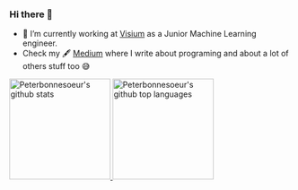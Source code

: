 ### Hi there 👋

- 🔭 I’m currently working at [Visium](visium.ch) as a Junior Machine Learning engineer.
- Check my 🖋 [Medium](https://medium.com/@peterbonnesoeur) where I write about programing and about a lot of others stuff too 😅  

<a href="https://github.com/appleboy">
<img height="180em" src="https://github-readme-stats.vercel.app/api?username=peterbonnesoeur&show_icons=true&theme=merko&count_private=true" alt="Peterbonnesoeur's github stats" />
  <img height="180em" src="https://github-readme-stats.vercel.app/api/top-langs/?username=peterbonnesoeur&theme=merko&layout=compact" alt="Peterbonnesoeur's github top languages" />
</a>
<br/>
